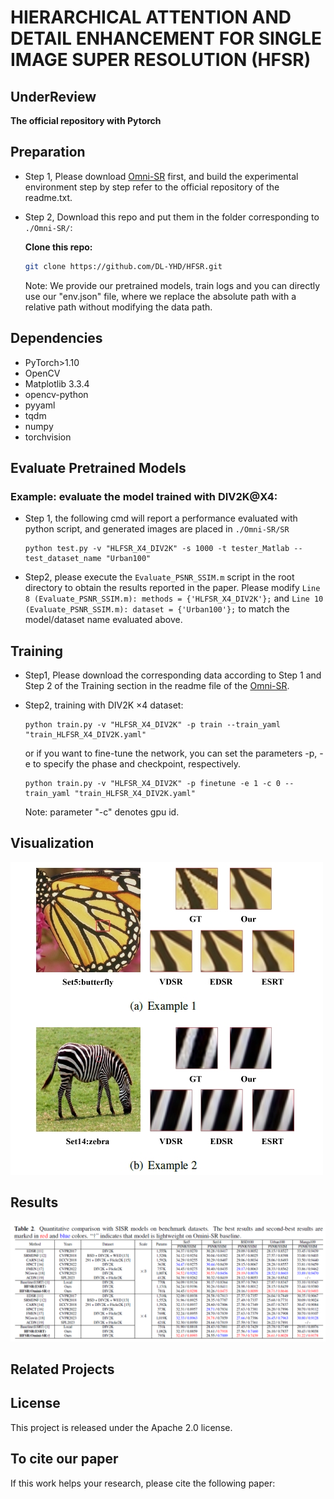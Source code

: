 # HIERARCHICAL ATTENTION AND DETAIL ENHANCEMENT FOR SINGLE IMAGE SUPER RESOLUTION (HFSR)
## UnderReview

**The official repository with Pytorch**

## Preparation
- Step 1, Please download [Omni-SR](https://github.com/Francis0625/Omni-SR) first, and build the experimental environment step by step refer to the official repository of the readme.txt.

- Step 2, Download this repo and put them in the folder corresponding to ```./Omni-SR/```:

  **Clone this repo:**
  ```bash
  git clone https://github.com/DL-YHD/HFSR.git
  ```

  Note: We provide our pretrained models, train logs and you can directly use our "env.json" file, where we replace the absolute path with a relative path without modifying the data path.

## Dependencies
- PyTorch>1.10
- OpenCV
- Matplotlib 3.3.4 
- opencv-python 
- pyyaml
- tqdm
- numpy
- torchvision

## Evaluate Pretrained Models
### Example: evaluate the model trained with DIV2K@X4:

- Step 1, the following cmd will report a performance evaluated with python script, and generated images are placed in ```./Omni-SR/SR```
  ```
  python test.py -v "HLFSR_X4_DIV2K" -s 1000 -t tester_Matlab --test_dataset_name "Urban100"
  ```
- Step2, please execute the ```Evaluate_PSNR_SSIM.m``` script in the root directory to obtain the results reported in the paper. Please modify ```Line 8 (Evaluate_PSNR_SSIM.m): methods = {'HLFSR_X4_DIV2K'};``` and ```Line 10 (Evaluate_PSNR_SSIM.m): dataset = {'Urban100'};``` to match the model/dataset name evaluated above.

## Training

  - Step1, Please download the corresponding data according to Step 1 and Step 2 of the Training section in the readme file of the [Omni-SR](https://github.com/Francis0625/Omni-SR).

  - Step2, training with DIV2K $\times 4$ dataset:
    ```
    python train.py -v "HLFSR_X4_DIV2K" -p train --train_yaml "train_HLFSR_X4_DIV2K.yaml"
    ```
    or if you want to fine-tune the network, you can set the parameters -p, -e to specify the phase and checkpoint, respectively.
    ```
    python train.py -v "HLFSR_X4_DIV2K" -p finetune -e 1 -c 0 --train_yaml "train_HLFSR_X4_DIV2K.yaml"
    ```
    Note: parameter "-c" denotes gpu id.

## Visualization

  ![performance](./doc/imgs/demo.png)

## Results
  ![performance](./doc/imgs/result.png)


## Related Projects

## License
This project is released under the Apache 2.0 license. 

## To cite our paper
If this work helps your research, please cite the following paper:

```

```

